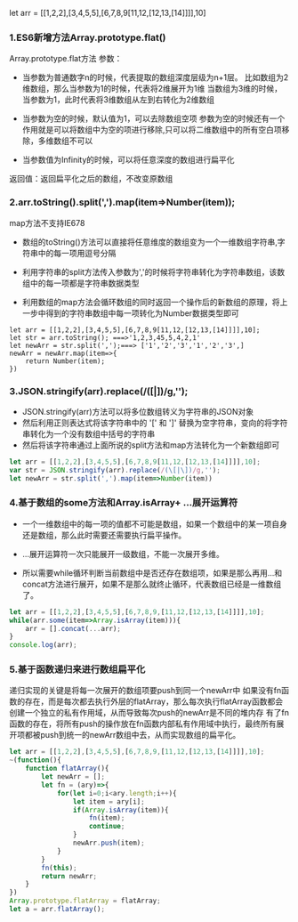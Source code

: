let arr = [[1,2,2],[3,4,5,5],[6,7,8,9[11,12,[12,13,[14]]]],10]

### 1.ES6新增方法Array.prototype.flat()
Array.prototype.flat方法
参数：
+ 当参数为普通数字n的时候，代表提取的数组深度层级为n+1层。
比如数组为2维数组，那么当参数为1的时候，代表将2维展开为1维
当数组为3维的时候，当参数为1，此时代表将3维数组从左到右转化为2维数组

+ 当参数为空的时候，默认值为1，可以去除数组空项
参数为空的时候还有一个作用就是可以将数组中为空的项进行移除,只可以将二维数组中的所有空白项移除，多维数组不可以
+ 当参数值为Infinity的时候，可以将任意深度的数组进行扁平化

返回值：返回扁平化之后的数组，不改变原数组

### 2.arr.toString().split(',').map(item=>Number(item));
map方法不支持IE678
+ 数组的toString()方法可以直接将任意维度的数组变为一个一维数组字符串,字符串中的每一项用逗号分隔

+ 利用字符串的split方法传入参数为','的时候将字符串转化为字符串数组，该数组中的每一项都是字符串数据类型

+ 利用数组的map方法会循环数组的同时返回一个操作后的新数组的原理，将上一步中得到的字符串数组中每一项转化为Number数据类型即可

```
let arr = [[1,2,2],[3,4,5,5],[6,7,8,9[11,12,[12,13,[14]]]],10];
let str = arr.toString(); ===>'1,2,3,45,5,4,2,1'
let newArr = str.split(',');===> ['1','2','3','1','2','3',]
newArr = newArr.map(item=>{
	return Number(item);
})
```


### 3.JSON.stringify(arr).replace(/(\[|\])/g,'');

+ JSON.stringify(arr)方法可以将多位数组转义为字符串的JSON对象
+ 然后利用正则表达式将该字符串中的 '[' 和 ']' 替换为空字符串，变向的将字符串转化为一个没有数组中括号的字符串
+ 然后将该字符串通过上面所说的split方法和map方法转化为一个新数组即可

```js
let arr = [[1,2,2],[3,4,5,5],[6,7,8,9[11,12,[12,13,[14]]]],10];
var str = JSON.stringify(arr).replace(/(\[|\])/g,'');
let newArr = str.split(',').map(item=>Number(item))
```

### 4.基于数组的some方法和Array.isArray+ ...展开运算符
+ 一个一维数组中的每一项的值都不可能是数组，如果一个数组中的某一项自身还是数组，那么此时需要还需要执行扁平操作。

+ ...展开运算符一次只能展开一级数组，不能一次展开多维。

+ 所以需要while循环判断当前数组中是否还存在数组项，如果是那么再用...和concat方法进行展开，如果不是那么就终止循环，代表数组已经是一维数组了。

```js
let arr = [[1,2,2],[3,4,5,5],[6,7,8,9,[11,12,[12,13,[14]]]],10];
while(arr.some(item=>Array.isArray(item))){
	arr = [].concat(...arr);
}
console.log(arr);

```

### 5.基于函数递归来进行数组扁平化
递归实现的关键是将每一次展开的数组项要push到同一个newArr中
如果没有fn函数的存在，而是每次都去执行外层的flatArray，那么每次执行flatArray函数都会创建一个独立的私有作用域，从而导致每次push的newArr是不同的堆内存
有了fn函数的存在，将所有push的操作放在fn函数内部私有作用域中执行，最终所有展开项都被push到统一的newArr数组中去，从而实现数组的扁平化。

```js
let arr = [[1,2,2],[3,4,5,5],[6,7,8,9,[11,12,[12,13,[14]]]],10];		
~(function(){
	function flatArray(){
		let newArr = [];
		let fn = (ary)=>{
			for(let i=0;i<ary.length;i++){
				let item = ary[i];
				if(Array.isArray(item)){
					fn(item);
					continue;
				}
				newArr.push(item);
			}
		}
		fn(this);
		return newArr;
	}
})
Array.prototype.flatArray = flatArray;
let a = arr.flatArray();

```

